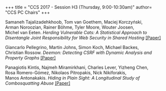 +++
title = "CCS 2017 - Session H3 (Thursday, 9:00-10:30am)"
author= "CCS PC Chairs"
+++
<p>
<p><div class="hanging">Samaneh&nbsp;Tajalizadehkhoob, Tom&nbsp;van&nbsp;Goethem, Maciej&nbsp;Korczy&#324;ski, Arman&nbsp;Noroozian, Rainer&nbsp;B&ouml;hme, Tyler&nbsp;Moore, Wouter&nbsp;Joosen, Michel&nbsp;van&nbsp;Eeten. <em>Herding Vulnerable Cats: A Statistical Approach to Disentangle Joint Responsibility for Web Security in Shared Hosting</em> <a href="https://arxiv.org/abs/1708.06693">[Paper]</a></div></p>
<p><div class="hanging">Giancarlo&nbsp;Pellegrino, Martin&nbsp;Johns, Simon&nbsp;Koch, Michael&nbsp;Backes, Christian&nbsp;Rossow. <em>Deemon: Detecting CSRF with Dynamic Analysis and Property Graphs</em> <a href="https://arxiv.org/pdf/1708.08786.pdf">[Paper]</a></div></p>
<p><div class="hanging">Panagiotis&nbsp;Kintis, Najmeh&nbsp;Miramirkhani, Charles&nbsp;Lever, Yizheng&nbsp;Chen, Rosa&nbsp;Romero-G&oacute;mez, Nikolaos&nbsp;Pitropakis, Nick&nbsp;Nikiforakis, Manos&nbsp;Antonakakis. <em>Hiding in Plain Sight: A Longitudinal Study of Combosquatting Abuse</em> <a href="https://arxiv.org/abs/1708.08519">[Paper]</a></div></p>
